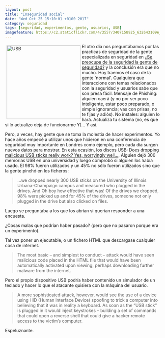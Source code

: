 ```yaml
---
layout: post
title: "Inseguridad social"
date: "Wed Oct 25 15:10:01 +0100 2017"
category: seguridad
tags: [seguridad, experimentos, gente, usuarios, USB]
imagefeature: https://c2.staticflickr.com/4/3557/3407158925_632643109e_m.jpg
---
```




<a href="https://www.flickr.com/photos/fernand0/3407158925" title="USB"><img src="https://c2.staticflickr.com/4/3557/3407158925_632643109e_m.jpg" width="240"  alt="USB" style="float:left; margin:5px"></a>
El otro día nos preguntábamos por las practicas de seguridad de la gente especializada en seguridad en [¿Se preocupa de la seguridad la gente de seguridad?](http://fernand0.github.io/Seguridad-Insegura/) y la conclusión era que no mucho. Hoy traemos el caso de la gente 'normal'.
Cualquiera que interaccione con temas relacionados con la seguridad y usuarios sabe que son presa fácil. Mensaje de Phishing: alquien caerá (y no por ser poco inteligente, estar poco preparado, o simple ignorancia; vas con prisas, no te fijas y adiós). No instales: alguien lo hará. Actualiza tu sistema (no, es que si lo actualizo deja de funcionarme Y)...  Y así.

Pero, a veces, hay gente que se toma la molestia de hacer experimentos. Yo hace años empecé a utilizar unos que hicieron en una conferencia de seguridad muy importante en Londres como ejemplo, pero cada día surgen nuevos datos para mostrar. En esta ocasión, los discos USB: [Does dropping malicious USB sticks really work? Yes, worryingly well...](https://www.tripwire.com/state-of-security/featured/does-dropping-malicious-usb-sticks-really-work-yes-worryingly-well/). Alguien dejó 300 memorias USB en una universidad y luego comprobó si alguien los había usado. El 98% fueron utilizados y un 45% no sólo fueron utilizados sino que la gente pinchó en los ficheros:

>…we dropped nearly 300 USB sticks on the University of Illinois Urbana-Champaign campus and measured who plugged in the drives. And Oh boy how effective that was! Of the drives we dropped, 98% were picked up and for 45% of the drives, someone not only plugged in the drive but also clicked on files.

Luego se preguntaba a los que los abrían si querían responder a una encuesta.

¿Cosas malas que podrían haber pasado? (pero que no pasaron porque era un experimento).

Tal vez poner un ejecutable, o un fichero HTML que descargase cualquier cosa de internet.

> The most basic – and simplest to conduct – attack would have seen malicious code placed in the HTML file that would have been automatically activated upon viewing, perhaps downloading further malware from the internet.

Pero el propio dispositivo USB podría haber contenido un simulador de un teclado y hacer lo que el atacante quisiera con la máquina del usuario.

> A more sophisticated attack, however, would see the use of a device using HID (Human Interface Device) spoofing to trick a computer into believing that it was in reality a keyboard. As soon as the “USB stick” is plugged in it would inject keystrokes – building a set of commands that could open a reverse shell that could give a hacker remote access to the victim’s computer.

Espeluznante.

